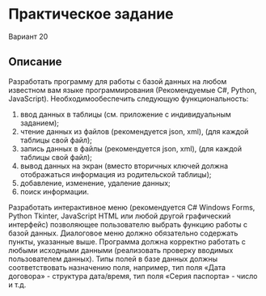 # Практическое задание

Вариант 20

## Описание

Разработать программу для работы с базой данных на любом известном вам языке программирования (Рекомендуемые C#, Python, JavaScript). Необходимообеспечить следующую функциональность:

1) ввод данных в таблицы (см. приложение с индивидуальным заданием);
2) чтение данных из файлов (рекомендуется json, xml), (для каждой таблицы свой файл);
3) запись данных в файлы (рекомендуется json, xml), (для каждой таблицы свой файл);
4) вывод данных на экран (вместо вторичных ключей должна отображаться информация из родительской таблицы);
5) добавление, изменение, удаление данных;
6) поиск информации.

Разработать интерактивное меню (рекомендуется C# Windows Forms, Python Tkinter, JavaScript HTML или любой другой графический интерфейс) позволяющее пользователю выбрать функцию работы с базой данных. Диалоговое меню должно обязательно содержать пункты, указанные выше.
Программа должна корректно работать с любыми исходными данными (реализовать проверку вводимых пользователем данных). Типы полей в базе данных должны соответствовать назначению поля, например, тип поля «Дата договора» - структура дата/время, тип поля «Серия паспорта» - число и т.д.

